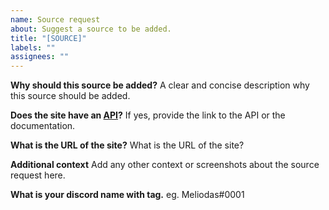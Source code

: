 ```yaml
---
name: Source request
about: Suggest a source to be added.
title: "[SOURCE]"
labels: ""
assignees: ""
---
```


**Why should this source be added?**
A clear and concise description why this source should be added.

**Does the site have an [API](https://en.wikipedia.org/wiki/Web_API)?**
If yes, provide the link to the API or the documentation.

**What is the URL of the site?**
What is the URL of the site?

**Additional context**
Add any other context or screenshots about the source request here.

**What is your discord name with tag.**
 eg. Meliodas#0001
